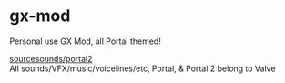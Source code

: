 # gx-mod
Personal use GX Mod, all Portal themed!      
       
[sourcesounds/portal2](https://github.com/sourcesounds/portal2)        
All sounds/VFX/music/voicelines/etc, Portal, & Portal 2 belong to Valve
